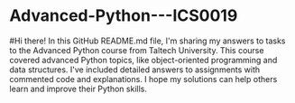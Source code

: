# Advanced-Python---ICS0019

#Hi there! In this GitHub README.md file, I'm sharing my answers to tasks to the Advanced Python course from Taltech University. This course covered advanced Python topics, like object-oriented programming and data structures. I've included detailed answers to assignments with commented code and explanations. I hope my solutions can help others learn and improve their Python skills.